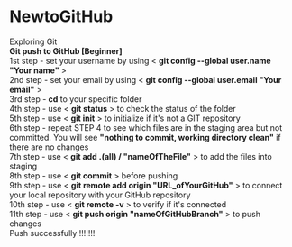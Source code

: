 # NewtoGitHub
Exploring Git <br/>
**Git push to GitHub [Beginner]** <br/>
1st step - set your username by using  < **git config --global user.name "Your name"** >  <br/>
2nd step - set your email by using  < **git config --global user.email "Your email"** >  <br/>
3rd step - **cd** to your specific folder <br/>
4th step - use  < **git status** > to check the status of the folder <br/>
5th step - use  < **git init** >  to initialize if it's not a GIT repository <br/>
6th step - repeat STEP 4 to see which files are in the staging area but not committed. You will see **"nothing to commit, working directory clean"** if there are no changes <br/>
7th step - use  < **git add .(all) / "nameOfTheFile"** >  to add the files into staging <br/>
8th step - use  < **git commit** >  before pushing <br/>
9th step - use  < **git remote add origin "URL_ofYourGitHub"** >  to connect your local repository with your GitHub repository <br/>
10th step - use  < **git remote -v** >  to verify if it's connected <br/>
11th step - use  < **git push origin "nameOfGitHubBranch"** >  to push changes <br/> 
Push successfully !!!!!!! <br/>
